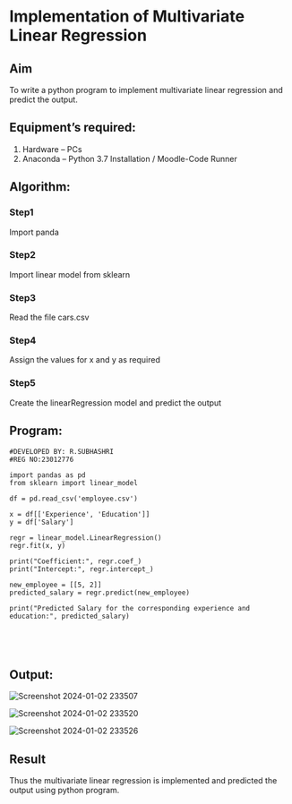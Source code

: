 # Implementation of Multivariate Linear Regression
## Aim
To write a python program to implement multivariate linear regression and predict the output.
## Equipment’s required:
1.	Hardware – PCs
2.	Anaconda – Python 3.7 Installation / Moodle-Code Runner
## Algorithm:
### Step1
Import panda

### Step2

Import linear model from sklearn

### Step3

Read the file cars.csv

### Step4

Assign the values for x and y as required

### Step5

Create the linearRegression model and predict the output

## Program:
```
#DEVELOPED BY: R.SUBHASHRI
#REG NO:23012776

import pandas as pd
from sklearn import linear_model

df = pd.read_csv('employee.csv')

x = df[['Experience', 'Education']]
y = df['Salary']

regr = linear_model.LinearRegression()
regr.fit(x, y)

print("Coefficient:", regr.coef_)
print("Intercept:", regr.intercept_)

new_employee = [[5, 2]]  
predicted_salary = regr.predict(new_employee)

print("Predicted Salary for the corresponding experience and education:", predicted_salary)





```
## Output:

![Screenshot 2024-01-02 233507](https://github.com/SubhashriRavichandran10/Multivariate-Linear-Regression/assets/145743413/49635ad2-08ed-48b3-81f1-ceaf45de1737)

![Screenshot 2024-01-02 233520](https://github.com/SubhashriRavichandran10/Multivariate-Linear-Regression/assets/145743413/5c9cf7df-6f96-4163-86b6-70c9fa857f4d)


![Screenshot 2024-01-02 233526](https://github.com/SubhashriRavichandran10/Multivariate-Linear-Regression/assets/145743413/8891f402-4909-4a0b-b1ef-7cad9fb9776f)


## Result
Thus the multivariate linear regression is implemented and predicted the output using python program.
